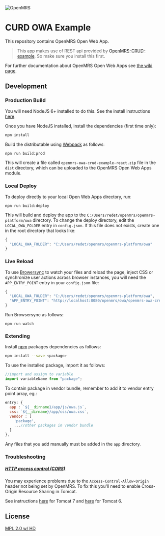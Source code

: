 <img src="https://cloud.githubusercontent.com/assets/668093/12567089/0ac42774-c372-11e5-97eb-00baf0fccc37.jpg" alt="OpenMRS"/>

# CURD OWA Example

This repository contains OpenMRS Open Web App.

> This app makes use of REST api provided by [OpenMRS-CRUD-example](https://github.com/redet-G/OpenMRS-CRUD-example). So make sure you install this first.

For further documentation about OpenMRS Open Web Apps see
[the wiki page](https://wiki.openmrs.org/display/docs/Open+Web+Apps+Module).

## Development

### Production Build

You will need NodeJS 6+ installed to do this. See the install instructions [here](https://nodejs.org/en/download/package-manager/).

Once you have NodeJS installed, install the dependencies (first time only):

```sh
npm install
```

Build the distributable using [Webpack](https://webpack.github.io/) as follows:

```sh
npm run build:prod
```

This will create a file called `openmrs-owa-crud-example-react.zip` file in the `dist` directory,
which can be uploaded to the OpenMRS Open Web Apps module.

### Local Deploy

To deploy directly to your local Open Web Apps directory, run:

```
npm run build:deploy
```

This will build and deploy the app to the `C:/Users/redet/openmrs/openmrs-platform/owa`
directory. To change the deploy directory, edit the `LOCAL_OWA_FOLDER` entry in
`config.json`. If this file does not exists, create one in the root directory
that looks like:

```js
{
  "LOCAL_OWA_FOLDER": "C:/Users/redet/openmrs/openmrs-platform/owa"
}
```

### Live Reload

To use [Browersync](https://www.browsersync.io/) to watch your files and reload
the page, inject CSS or synchronize user actions across browser instances, you
will need the `APP_ENTRY_POINT` entry in your `config.json` file:

```js
{
  "LOCAL_OWA_FOLDER": "C:/Users/redet/openmrs/openmrs-platform/owa",
  "APP_ENTRY_POINT": "http://localhost:8080/openmrs/owa/openmrs-owa-crud-example-react/index.html"
}
```

Run Browsersync as follows:

```
npm run watch
```

### Extending

Install [npm](http://npmjs.com/) packages dependencies as follows:

```sh
npm install --save <package>
```

To use the installed package, import it as follows:

```js
//import and assign to variable
import variableName from "package";
```

To contain package in vendor bundle, remember to add it to vendor entry point array, eg.:

```js
entry: {
  app : `${__dirname}/app/js/owa.js`,
  css: `${__dirname}/app/css/owa.css`,
  vendor : [
    'package',
    ...//other packages in vendor bundle
  ]
},
```

Any files that you add manually must be added in the `app` directory.

### Troubleshooting

##### [HTTP access control (CORS)](https://developer.mozilla.org/en-US/docs/Web/HTTP/Access_control_CORS)

You may experience problems due to the `Access-Control-Allow-Origin` header not
being set by OpenMRS. To fix this you'll need to enable Cross-Origin Resource
Sharing in Tomcat.

See instructions [here](http://enable-cors.org/server_tomcat.html) for Tomcat 7 and [here](https://www.dforge.net/2013/09/16/enabling-cors-on-apache-tomcat-6/) for Tomcat 6.

## License

[MPL 2.0 w/ HD](http://openmrs.org/license/)
